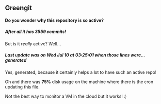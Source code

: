 ## Greengit

#### Do you wonder why this repository is so active?

##### After all it has 3559 commits!

But is it *really* active? Well...

##### Last update was on Wed Jul 10 at 03:25:01 when those lines were... generated

Yes, generated, because it certainly helps a lot to have such an active repo!

Oh and there was **75%** disk usage on the machine
where there is the cron updating this file.

Not the best way to monitor a VM in the cloud but it works! :)
